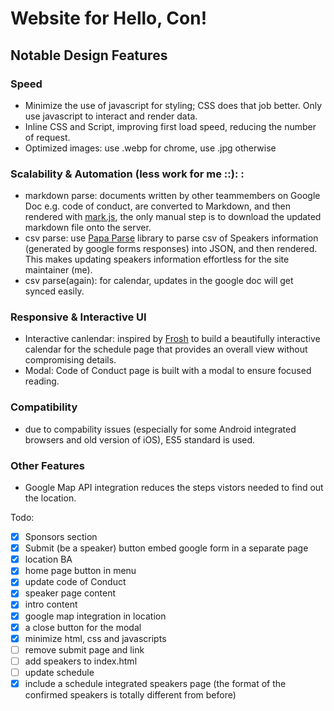 # Website for Hello, Con!
## Notable Design Features
### Speed
- Minimize the use of javascript for styling; CSS does that job better. Only use javascript to interact and render data.
- Inline CSS and Script, improving first load speed, reducing the number of request.
- Optimized images: use .webp for chrome, use .jpg otherwise
### Scalability & Automation (less work for me ::): :
- markdown parse: documents written by other teammembers on Google Doc e.g. code of conduct, are converted to Markdown, and then rendered with [mark.js](https://github.com/chjj/marked), the only manual step is to download the updated markdown file onto the server.
- csv parse: use [Papa Parse](http://papaparse.com/) library to parse csv of Speakers information (generated by google forms responses) into JSON, and then rendered. This makes updating speakers information effortless for the site maintainer (me).
- csv parse(again): for calendar, updates in the google doc will get synced easily.
### Responsive & Interactive UI
- Interactive canlendar: inspired by [Frosh](https://www.orientation.skule.ca/) to build a beautifully interactive calendar for the schedule page that provides an overall view without compromising details.
- Modal: Code of Conduct page is built with a modal to ensure focused reading.

### Compatibility
- due to compability issues (especially for some Android integrated browsers and old version of iOS), ES5 standard is used.

### Other Features
- Google Map API integration reduces the steps vistors needed to find out the location.

Todo:

 - [x] Sponsors section
 - [x] Submit (be a speaker) button embed google form in a separate page
 - [x] location BA
 - [x] home page button in menu
 - [x] update code of Conduct
 - [x] speaker page content
 - [x] intro content
 - [x] google map integration in location
 - [x] a close button for the modal
 - [x] minimize html, css and javascripts
 - [ ] remove submit page and link
 - [ ] add speakers to index.html
 - [ ] update schedule
 - [x] include a schedule integrated speakers page (the format of the confirmed speakers is totally different from before)